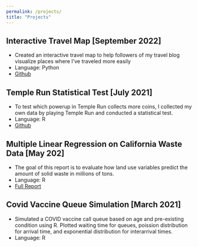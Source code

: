 ```yaml
---
permalink: /projects/
title: "Projects"
---
```

## Interactive Travel Map [September 2022]
- Created an interactive travel map to help followers of my travel blog visualize places where I’ve traveled more easily
- Language: Python
- [Github](https://github.com/lillianyjiang/travel-map)

## Temple Run Statistical Test [July 2021]
- To test which powerup in Temple Run collects more coins, I collected my own data by playing Temple Run and conducted a statistical test.
- Language: R
- [Github](https://github.com/lillianyjiang/Temple-Run-Statistical-Test)

## Multiple Linear Regression on California Waste Data [May 202]
- The goal of this report is to evaluate how land use variables predict the amount of solid waste in millions of tons.
- Language: R
- [Full Report](https://docs.google.com/document/d/1r5WNGwPZPRbmEzHWKOTjnHvrITZxvofNEbPzRQ4WroY/edit?usp=sharing)


## Covid Vaccine Queue Simulation [March 2021]
- Simulated a COVID vaccine call queue based on age and pre-existing condition using R. Plotted waiting time for queues, poission distribution for arrival time, and exponential distribution for interarrival times. 
- Language: R
